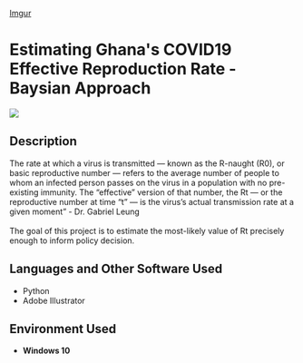 

[Imgur](https://i.imgur.com/bgBAL0x.png)

# Estimating Ghana's COVID19 Effective Reproduction Rate - Baysian Approach

![](https://i.imgur.com/bgBAL0x.png)
<h2>Description</h2>
The rate at which a virus is transmitted — known as the R-naught (R0), or basic reproductive number — refers to the average number of people to whom an infected person passes on the virus in a population with no pre-existing immunity. The “effective” version of that number, the Rt — or the reproductive number at time “t” — is the virus’s actual transmission rate at a given moment” - Dr. Gabriel Leung
<br></br>
The goal of this project is to estimate the most-likely value of Rt precisely enough to inform policy decision.

<h2>Languages and Other Software Used</h2>

- Python
- Adobe Illustrator

<h2>Environment Used </h2>

- <b>Windows 10</b>



